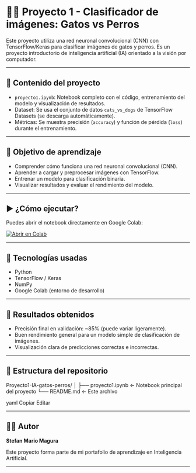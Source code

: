 # 🐶🐱 Proyecto 1 - Clasificador de imágenes: Gatos vs Perros

Este proyecto utiliza una red neuronal convolucional (CNN) con TensorFlow/Keras para clasificar imágenes de gatos y perros. Es un proyecto introductorio de inteligencia artificial (IA) orientado a la visión por computador.

---

## 📁 Contenido del proyecto

- `proyecto1.ipynb`: Notebook completo con el código, entrenamiento del modelo y visualización de resultados.
- Dataset: Se usa el conjunto de datos `cats_vs_dogs` de TensorFlow Datasets (se descarga automáticamente).
- Métricas: Se muestra precisión (`accuracy`) y función de pérdida (`loss`) durante el entrenamiento.

---

## 🧠 Objetivo de aprendizaje

- Comprender cómo funciona una red neuronal convolucional (CNN).
- Aprender a cargar y preprocesar imágenes con TensorFlow.
- Entrenar un modelo para clasificación binaria.
- Visualizar resultados y evaluar el rendimiento del modelo.

---

## ▶️ ¿Cómo ejecutar?

Puedes abrir el notebook directamente en Google Colab:

[![Abrir en Colab](https://colab.research.google.com/assets/colab-badge.svg)](https://colab.research.google.com/github/StefanMarioMagura/Proyecto1-IA-gatos-perros/blob/main/proyecto1.ipynb)


---

## 🧪 Tecnologías usadas

- Python
- TensorFlow / Keras
- NumPy
- Google Colab (entorno de desarrollo)

---

## 📌 Resultados obtenidos

- Precisión final en validación: ~85% (puede variar ligeramente).
- Buen rendimiento general para un modelo simple de clasificación de imágenes.
- Visualización clara de predicciones correctas e incorrectas.

---

## 📂 Estructura del repositorio

Proyecto1-IA-gatos-perros/
│
├── proyecto1.ipynb ← Notebook principal del proyecto
└── README.md ← Este archivo

yaml
Copiar
Editar

---

## 👨‍💻 Autor

**Stefan Mario Magura**

Este proyecto forma parte de mi portafolio de aprendizaje en Inteligencia Artificial.

---
